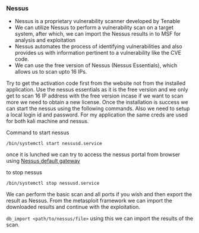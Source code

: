 ### Nessus

- Nessus is a proprietary vulnerability scanner developed by Tenable
- We can utilize Nessus to perform a vulnerability scan on a target system, after which, we can import the Nessus results in to MSF for analysis and exploitation
- Nessus automates the process of identifying vulnerabilities and also provides us with information pertinent to a vulnerability like the CVE code.
- We can use the free version of Nessus (Nessus Essentials), which allows us to scan upto 16 IPs.

Try to get the activation code first from the website not from the installed application. Use the nessus essentials as it is the free version and we only get to scan 16 IP address with the free version incase if we want to scan more we need to obtain a new license. Once the installation is success we can start the nessus using the following commands. Also we need to setup a local login id and password. For my application the same creds are used for both kali machine and nessus. 

Command to start nessus

```
/bin/systemctl start nessusd.service
```

once it is lunched we can try to access the nessus portal from browser using [Nessus default gateway](https://kali:8834/) 

to stop nessus

```
/bin/systemctl stop nessusd.service
```

We can perform the basic scan and all ports if you wish and then export the result as Nessus. From the metasploit framework we can import the downloaded results and continue with the exploitation.

`db_import <path/to/nessus/file>` using this we can import the results of the scan.